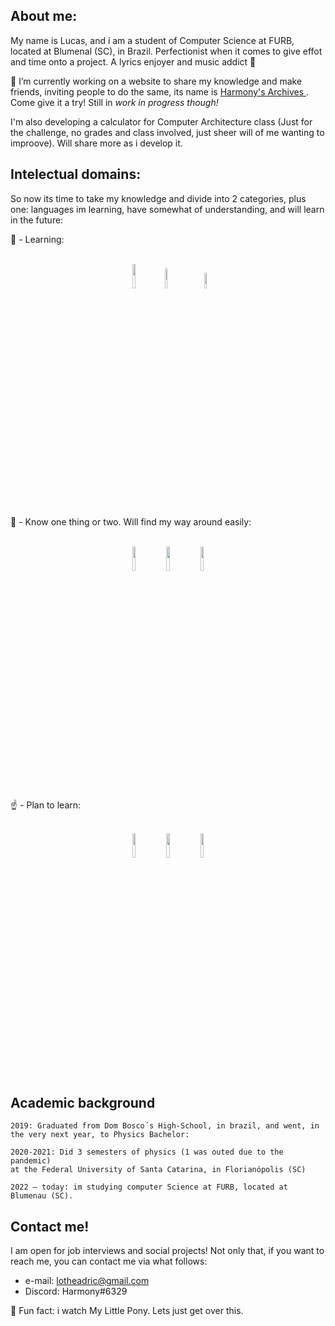 ## About me:

My name is Lucas, and i am a student of Computer Science at FURB, located at Blumenal (SC), in Brazil. Perfectionist when it comes to give effot and time onto a project. A lyrics enjoyer and music addict 🎵 

🔭 I’m currently working on a website to share my knowledge and make friends, inviting people to do the same, its name is <a href="https://lucaswl.tk" target=" _blank"> Harmony's Archives </a>. Come give it a try! Still in *work in progress though!*

I'm also developing a calculator for Computer Architecture class (Just for the challenge, no grades and class involved, just sheer will of me wanting to improove). Will share more as i develop it.

## Intelectual domains:

So now its time to take my knowledge and divide into 2 categories, plus one: languages im learning, have somewhat of understanding, and will learn in the future:

📖 - Learning:
<div dir="auto" align="center"><br>
  <img src="https://symbols.getvecta.com/stencil_25/38_java.bc46b9254c.png" width="10%" height="10%">
  <img src="https://cdn-icons-png.flaticon.com/512/174/174881.png" width="9%" height="9%"> &nbsp &nbsp
  <img src="https://cdn.worldvectorlogo.com/logos/c--4.svg" width="8%" height="8%">
</div>

📕 - Know one thing or two. Will find my way around easily:
<div dir="auto" align="center"><br>
  <img src="https://cdn3.iconfinder.com/data/icons/logos-and-brands-adobe/512/267_Python-512.png" width="10%" height="10%">
  <img src="https://cdn0.iconfinder.com/data/icons/social-network-7/50/22-512.png" width="10%" heigh="10%">
  <img src="https://cdn.icon-icons.com/icons2/2107/PNG/512/file_type_css_icon_130661.png" width="10%" heigh="10%">
</div>

☝ - Plan to learn:

<div dir="auto" align="center"><br>
  <img src="https://www.clipartmax.com/png/full/243-2432711_azure-sql-database-icon.png" width="10%" height="10%">
  <img src="https://reliantitcareerschools.com/wp-content/uploads/2020/09/power-bi-icon.jpg" width="10%" heigh="10%">
  <img src="https://cdn.icon-icons.com/icons2/2415/PNG/512/php_plain_logo_icon_146397.png" width="10%" heigh="10%">
</div>

## Academic background

    2019: Graduated from Dom Bosco´s High-School, in brazil, and went, in the very next year, to Physics Bachelor:

    2020-2021: Did 3 semesters of physics (1 was outed due to the pandemic)
    at the Federal University of Santa Catarina, in Florianópolis (SC)

    2022 – today: im studying computer Science at FURB, located at Blumenau (SC).
    
## Contact me!

I am open for job interviews and social projects! Not only that, if you want to reach me, you can contact me via what follows:
  - e-mail: lotheadric@gmail.com
  - Discord: Harmony#6329
 
 🔰 Fun fact: i watch My Little Pony. Lets just get over this.
